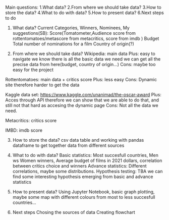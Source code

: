 Main questions:
  1.What data?
  2.From where we should take data?
  3.How to store the data?
  4.What to do with data?
  5.How to present data?
  6.Next steps to do
  
1. What data?
  Current Categories, Winners, Nominees, 
  My suggestions(SB):   Score(Tomatometer,Audience score from rottentomatoes/metascore from metacritics, score from imdb )
                        Budget
                        Total number of nominations for a film
                        Country of origin(?)

2. From where we should take data?
 Wikipedia: main data
     Plus: easy to navigate 
           we know there is all the basic data we need
           we can get all the precise data from here(budget, country of origin...)
     Cons: maybe too easy for the project
     
 Rottentomatoes: main data + critics score
    Plus: less easy
    Cons: Dynamic site therefore harder to get the data
    
  Kaggle data set: https://www.kaggle.com/unanimad/the-oscar-award
    Plus: Acces through API therefore we can show that we are able to do that, and still not that hard as accesing the dynamic page
    Cons: Not all the data we need. 
    
  Metacritics: critics score
  
  IMBD:  imdb score
    
3. How to store the data?
    csv data table and working with pandas dataframe to get together data from different sources

4. What to do with data?
    Basic statistics: Most succesfull countries, Men ws Women winners, Average budget of films in 2021 dollars, correlation between critics choice and winners
    Advance statistics: Different correlations, maybe some distributions.
    Hypothesis testing: TBA we can find some interesting hypothesis emerging from basic and advance statistics

5. How to present data?
    Using Jupyter Notebook, basic graph plotting, maybe some map with different colours from most to less succesfull countries...
    
6. Next steps
    Chosing the sources of data
    Creating flowchart
 
